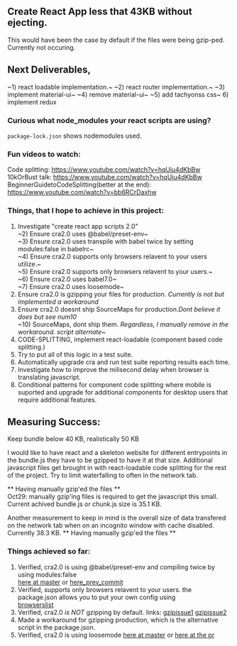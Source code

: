## Create React App less that 43KB without ejecting.
This would have been the case by default if the files were being gzip-ped. Currently not occuring.

## Next Deliverables,
~1) react loadable implementation.~
~2) react router implementation.~
~3) implement material-ui~
~4) remove material-ui~
~5) add tachyonss css~
6) implement redux

### Curious what node_modules your react scripts are using?
`package-lock.json` shows nodemodules used.

### Fun videos to watch:
Code splitting: https://www.youtube.com/watch?v=hqUiu4dKbBw
<br/>10kOrBust talk: https://www.youtube.com/watch?v=hqUiu4dKbBw
<br/>BeginnerGuidetoCodeSplitting(better at the end): https://www.youtube.com/watch?v=bb6RCrDaxhw

### Things, that I hope to achieve in this project:
1) Investigate "create react app scripts 2.0"
<br/>~2) Ensure cra2.0 uses @babel/preset-env~
<br/>~3) Ensure cra2.0 uses transpile with babel twice by setting modules:false in babelrc~
<br/>~4) Ensure cra2.0 supports only browsers relavent to your users utilize.~
<br/>~5) Ensure cra2.0 supports only browsers relavent to your users.~
<br/>~6) Ensure cra2.0 uses babel7.0~
<br/>~7) Ensure cra2.0 uses loosemode~
8) Ensure cra2.0 is gzipping your files for production. *Currently is not but implemented a workaround*
9) Ensure cra2.0  doesnt ship SourceMaps for production.*Dont believe it does but see num10*
<br/>~10) SourceMaps, dont ship them. *Regardless, I manually remove in the workaround. script alternate*~
11) CODE-SPLITTING, implement react-loadable (component based code splitting.)
12) Try to put all of this logic in a test suite.
13) Automatically upgrade cra and run test suite reporting results each time.
14) Investigate how to improve the milisecond delay when browser is translating javascript.
15) Conditional patterns for component code splitting where mobile is suported and upgrade for additional components for desktop users that require additional features.

## Measuring Success:
Keep bundle below 40 KB, realistically 50 KB

I would like to have react and a skeleton website for different entrypoints in the bundle.js they have to be gzipped to have it at that size. Additional javascript files get brought in with react-loadable code splitting for the rest of the project. Try to limit waterfalling to often in the network tab.

** Having manually gzip'ed the files **
<br/>Oct29: manually gzip'ing files is required to get the javascript this small.
<br/>Current achived bundle.js or chunk.js size is 35.1 KB.

Another measurement to keep in mind is the overall size of data transfered on the network tab when on an incognito window with cache disabled. Currently 38.3 KB.
** Having manually gzip'ed the files **

### Things achieved so far:
1) Verified, cra2.0 is using @babel/preset-env and compiling twice by using modules:false
<br/>[here at master](https://github.com/facebook/create-react-app/blob/master/packages/babel-preset-react-app/create.js#L73) or [here_prev_commit](https://github.com/facebook/create-react-app/blob/1d4fdc2dd4950011beacf1883900bf5d8da7079e/packages/babel-preset-react-app/index.js#L59)
2) Verified, supports only browsers relavent to your users. the package.json allows you to put your own config using
<br/>[browserslist](https://github.com/browserslist/browserslist)
3) Verified, cra2.0 *is NOT* gzipping by default. links: [gzipissue1](https://github.com/facebook/create-react-app/issues/1908#issuecomment-295497575) [gzipissue2](https://github.com/zeit/serve/issues/460)
4) Made a workaround for gzipping production, which is the alternative script in the package.json.
5) Verified, cra2.0 is using loosemode [here at master](https://github.com/facebook/create-react-app/blob/master/packages/babel-preset-react-app/create.js#L124) or [here at the pr](https://github.com/tvalentius/create-react-app/pull/24)


